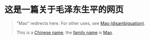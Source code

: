 # 这是一篇关于毛泽东生平的网页

> "Mao" redirects here. For other uses, see [Mao (disambiguation)](https://en.wikipedia.org/wiki/Mao_(disambiguation)).
>
> This is a [Chinese name](https://en.wikipedia.org/wiki/Chinese_name); the [family name](https://en.wikipedia.org/wiki/Chinese_surname) is [Mao](https://en.wikipedia.org/wiki/Mao_(surname)).